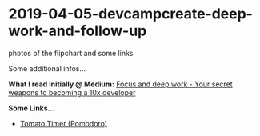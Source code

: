 # 2019-04-05-devcampcreate-deep-work-and-follow-up
photos of the flipchart and some links

Some additional infos...

**What I read initially @ Medium:** [Focus and deep work - Your secret weapons to becoming a 10x developer](https://medium.freecodecamp.org/focus-and-deep-work-your-secret-weapons-to-becoming-a-10x-developer-8e203a6ad291)

**Some Links...**
* [Tomato Timer (Pomodoro)](https://tomato-timer.com/)
